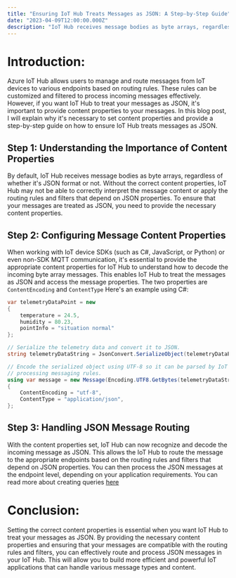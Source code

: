 ```yaml
---
title: "Ensuring IoT Hub Treats Messages as JSON: A Step-by-Step Guide"
date: "2023-04-09T12:00:00.000Z"
description: "IoT Hub receives message bodies as byte arrays, regardless of whether it's JSON format or not. To make routing work, you need to add some metadata!"
---
```


# Introduction:

Azure IoT Hub  allows users to manage and route messages from IoT devices to various endpoints based on routing rules. These rules can be customized and filtered to process incoming messages effectively. However, if you want IoT Hub to treat your messages as JSON, it's important to provide content properties to your messages. In this blog post, I will explain why it's necessary to set content properties and provide a step-by-step guide on how to ensure IoT Hub treats messages as JSON.

## Step 1: Understanding the Importance of Content Properties

By default, IoT Hub receives message bodies as byte arrays, regardless of whether it's JSON format or not. Without the correct content properties, IoT Hub may not be able to correctly interpret the message content or apply the routing rules and filters that depend on JSON properties. To ensure that your messages are treated as JSON, you need to provide the necessary content properties.

## Step 2: Configuring Message Content Properties

When working with IoT device SDKs (such as C#, JavaScript, or Python) or even non-SDK MQTT communication, it's essential to provide the appropriate content properties for IoT Hub to understand how to decode the incoming byte array messages. This enables IoT Hub to treat the messages as JSON and access the message properties. The two properties are `ContentEncoding` and `ContentType` Here's an example using C#:

```csharp
var telemetryDataPoint = new
{
    temperature = 24.5,
    humidity = 80.23,
    pointInfo = "situation normal"
};

// Serialize the telemetry data and convert it to JSON.
string telemetryDataString = JsonConvert.SerializeObject(telemetryDataPoint);

// Encode the serialized object using UTF-8 so it can be parsed by IoT Hub when
// processing messaging rules.
using var message = new Message(Encoding.UTF8.GetBytes(telemetryDataString))
{
    ContentEncoding = "utf-8",
    ContentType = "application/json",
};
```

## Step 3: Handling JSON Message Routing

With the content properties set, IoT Hub can now recognize and decode the incoming message as JSON. This allows the IoT Hub to route the message to the appropriate endpoints based on the routing rules and filters that depend on JSON properties. You can then process the JSON messages at the endpoint level, depending on your application requirements. You can read more about creating queries [here][1]

# Conclusion:

Setting the correct content properties is essential when you want IoT Hub to treat your messages as JSON. By providing the necessary content properties and ensuring that your messages are compatible with the routing rules and filters, you can effectively route and process JSON messages in your IoT Hub. This will allow you to build more efficient and powerful IoT applications that can handle various message types and content.

[1]: https://learn.microsoft.com/en-us/azure/iot-hub/iot-hub-devguide-routing-query-syntax?WT.mc_id=IoT-MVP-5004034
